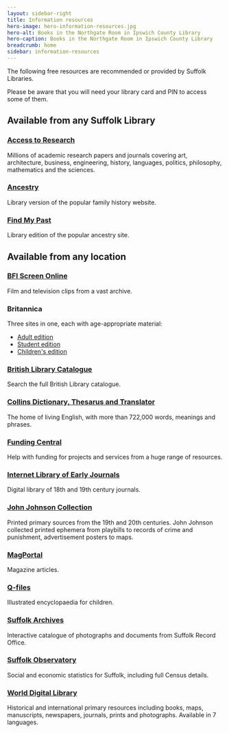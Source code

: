 ```yaml
---
layout: sidebar-right
title: Information resources
hero-image: hero-information-resources.jpg
hero-alt: Books in the Northgate Room in Ipswich County Library
hero-caption: Books in the Northgate Room in Ipswich County Library
breadcrumb: home
sidebar: information-resources
---
```


The following free resources are recommended or provided by Suffolk Libraries.

Please be aware that you will need your library card and PIN to access some of them.

## Available from any Suffolk Library

### [Access to Research](http://www.accesstoresearch.org.uk/)

Millions of academic research papers and journals covering art, architecture, business, engineering, history, languages, politics, philosophy, mathematics and the sciences.

### [Ancestry](http://www.ancestrylibrary.com/)

Library version of the popular family history website.

### [Find My Past](http://www.findmypast.co.uk/)

Library edition of the popular ancestry site.

## Available from any location

### [BFI Screen Online](http://www.screenonline.org.uk/)

Film and television clips from a vast archive.

### Britannica

Three sites in one, each with age-appropriate material:

  * [Adult edition](http://library.eb.co.uk/storelibrarycard?id=suffolklibrary&target=/levels/adult)
  * [Student edition](http://library.eb.co.uk/storelibrarycard?id=suffolklibrary&target=/levels/student)
  * [Children's edition](http://library.eb.co.uk/storelibrarycard?id=suffolklibrary&target=/levels/junior)

### [British Library Catalogue](http://explore.bl.uk/primo_library/libweb/action/search.do?vid=BLVU1)

Search the full British Library catalogue.

### [Collins Dictionary, Thesarus and Translator](http://explore.bl.uk/primo_library/libweb/action/search.do?vid=BLVU1)

The home of living English, with more than 722,000 words, meanings and phrases.

### [Funding Central](http://www.fundingcentral.org.uk/default.aspx)

Help with funding for projects and services from a huge range of resources.

### [Internet Library of Early Journals](http://www.bodley.ox.ac.uk/ilej/)

Digital library of 18th and 19th century journals.

### [John Johnson Collection](http://johnjohnson.chadwyck.co.uk/marketing.do)

Printed primary sources from the 19th and 20th centuries. John Johnson collected printed ephemera from playbills to records of crime and punishment, advertisement posters to maps.

### [MagPortal](http://www.magportal.com/)

Magazine articles.

### [Q-files](https://www.q-files.com/)

Illustrated encyclopaedia for children.

### [Suffolk Archives](https://www.suffolkarchives.co.uk/)

Interactive catalogue of photographs and documents from Suffolk Record Office.

### [Suffolk Observatory](http://www.suffolkobservatory.info/)

Social and economic statistics for Suffolk, including full Census details.

### [World Digital Library](https://www.wdl.org/en/)

Historical and international primary resources including books, maps, manuscripts, newspapers, journals, prints and photographs. Available in 7 languages.
